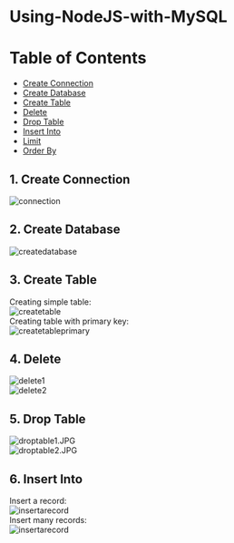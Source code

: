 # Using-NodeJS-with-MySQL

# Table of Contents
- [Create Connection](#create-connection)
- [Create Database](#create-database)
- [Create Table](#create-table)
- [Delete](#delete)
- [Drop Table](#drop-table)
- [Insert Into](#insert-into)
- [Limit](#limit)
- [Order By](#order-by)

<a name="create-connection"></a>
## 1. Create Connection
![connection](Screenshots/desc.JPG)

<a name="create-database"></a>
## 2. Create Database
![createdatabase](Screenshots/insert_many_records.JPG)

<a name="create-table"></a>
## 3. Create Table
Creating simple table:<br>
![createtable](Screenshots/create_table.JPG)<br>
Creating table with primary key:<br>
![createtableprimary](Screenshots/create_table_primary.JPG)

<a name="delete"></a>
## 4. Delete
![delete1](Screenshots/delete1.JPG)<br>
![delete2](Screenshots/delete2.JPG)

<a name="drop-table"></a>
## 5. Drop Table
![droptable1.JPG](Screenshots/droptable1.JPG)<br>
![droptable2.JPG](Screenshots/droptable2.JPG)

<a name="insert-into"></a>
## 6. Insert Into
Insert a record:<br>
![insertarecord](Screenshots/insert_a_record.JPG)<br>
Insert many records:<br>
![insertarecord](Screenshots/insert_many_records.JPG)
